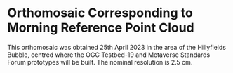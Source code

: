 # Orthomosaic Corresponding to Morning Reference Point Cloud

This orthomosaic was obtained 25th April 2023 in the area of the Hillyfields Bubble, centred where the OGC Testbed-19 and Metaverse Standards Forum prototypes will be built. The nominal resolution is 2.5 cm.
